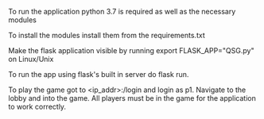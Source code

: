 To run the application python 3.7 is required as well as the necessary modules

To install the modules install them from the requirements.txt

Make the flask application visible by running export FLASK_APP="QSG.py" on
Linux/Unix

To run the app using flask's built in server do flask run.

To play the game got to <ip_addr>:<port>/login and login as p1. Navigate to
the lobby and into the game. All players must be in the game for the 
application to work correctly.
